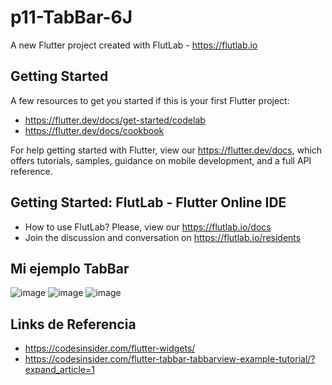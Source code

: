 # p11-TabBar-6J

A new Flutter project created with FlutLab - https://flutlab.io

## Getting Started

A few resources to get you started if this is your first Flutter project:

- https://flutter.dev/docs/get-started/codelab
- https://flutter.dev/docs/cookbook

For help getting started with Flutter, view our
https://flutter.dev/docs, which offers tutorials,
samples, guidance on mobile development, and a full API reference.

## Getting Started: FlutLab - Flutter Online IDE

- How to use FlutLab? Please, view our https://flutlab.io/docs
- Join the discussion and conversation on https://flutlab.io/residents
## Mi ejemplo TabBar


![image](https://github.com/DAArellanoGamon/p11-TabBar-6J/assets/143548308/d9c8ec98-3687-41d5-937b-eac9be8f3f21)
![image](https://github.com/DAArellanoGamon/p11-TabBar-6J/assets/143548308/377b997b-83f6-447f-83dd-f597fb6eee06)
![image](https://github.com/DAArellanoGamon/p11-TabBar-6J/assets/143548308/3bea2d5a-e889-4805-ad54-056867242e5c)

## Links de Referencia
- https://codesinsider.com/flutter-widgets/
- https://codesinsider.com/flutter-tabbar-tabbarview-example-tutorial/?expand_article=1

